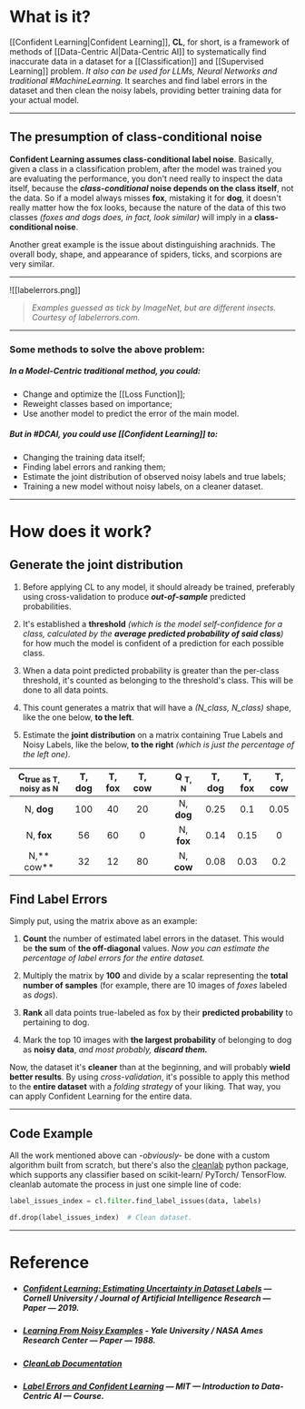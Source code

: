 # What is it?

[[Confident Learning|Confident Learning]], **CL**, for short, is a framework of methods of [[Data-Centric AI|Data-Centric AI]] to systematically find inaccurate data in a dataset for a [[Classification]] and [[Supervised Learning]] problem. *It also can be used for LLMs, Neural Networks and traditional #MachineLearning.* It searches and find label errors in the dataset and then clean the noisy labels, providing better training data for your actual model.
___
## The presumption of class-conditional noise

**Confident Learning assumes class-conditional label noise**. Basically, given a class in a classification problem, after the model was trained you are evaluating the performance, you don't need really to inspect the data itself, because the **_class-conditional_ noise depends on the class itself**, not the data. So if a model always misses **fox**, mistaking it for **dog**, it doesn't really matter how the fox looks, because the nature of the data of this two classes *(foxes and dogs does, in fact, look similar)* will imply in a **class-conditional noise**.

Another great example is the issue about distinguishing arachnids. The overall body, shape, and appearance of spiders, ticks, and scorpions are very similar.
___
![[labelerrors.png]]
> *Examples guessed as tick by ImageNet, but are different insects. Courtesy of labelerrors.com.*
___
### Some methods to solve the above problem:
##### In a Model-Centric traditional method, you could:
- Change and optimize the [[Loss Function]];
- Reweight classes based on importance;
- Use another model to predict the error of the main model.
##### But in #DCAI, you could use [[Confident Learning]] to: 
- Changing the training data itself;
- Finding label errors and ranking them;
- Estimate the joint distribution of observed noisy labels and true labels;
- Training a new model without noisy labels, on a cleaner dataset.
___
# How does it work?
## Generate the joint distribution

1. Before applying CL to any model, it should already be trained, preferably using cross-validation to produce ***out-of-sample*** predicted probabilities.

2. It's established a **threshold** *(which is the model self-confidence for a class, calculated by the **average predicted probability of said class**)* for how much the model is confident of a prediction for each possible class.

3. When a data point predicted probability is greater than the per-class threshold, it's counted as belonging to the threshold's class. This will be done to all data points.

4. This count generates a matrix that will have a *(N_class, N_class)* shape, like the one below, **to the left**.

5. Estimate the **joint distribution** on a matrix containing True Labels and Noisy Labels, like the below, **to the right** *(which is just the percentage of the left one)*.

| C<sub>true as T, noisy as N</sub> | T, dog | T, fox | T, cow |  | Q <sub>T, N</sub> | T, dog | T, fox | T, cow |
| :--: | :--: | :--: | :--: | ---- | :--: | :--: | :--: | :--: |
| N, **dog** | 100 | 40 | 20 |  | N, **dog** | 0.25 | 0.1 | 0.05 |
| N, **fox** | 56 | 60 | 0 |  | N, **fox** | 0.14 | 0.15 | 0 |
| N,** cow** | 32 | 12 | 80 |  | N, **cow** | 0.08 | 0.03 | 0.2 |
## Find Label Errors

Simply put, using the matrix above as an example:

1. **Count** the number of estimated label errors in the dataset. This would be **the sum** of **the off-diagonal** values. *Now you can estimate the percentage of label errors for the entire dataset.*

1.  Multiply the matrix by **100** and divide by a scalar representing the **total number of samples** (for example, there are 10 images of *foxes* labeled as *dogs*).

2. **Rank** all data points true-labeled as fox by their **predicted probability** to pertaining to dog.

3. Mark the top 10 images with **the largest probability** of belonging to dog as **noisy data**, *and most probably, **discard them.***

Now, the dataset it's **cleaner** than at the beginning, and will probably **wield better results**. By using *cross-validation*, it's possible to apply this method to the **entire dataset** with a *folding strategy* of your liking. That way, you can apply Confident Learning for the entire data.
___
## Code Example

All the work mentioned above can *-obviously-* be done with a custom algorithm built from scratch, but there's also the [cleanlab](https://pypi.org/project/cleanlab/) python package, which supports any classifier based on scikit-learn/ PyTorch/ TensorFlow. cleanlab automate the process in just one simple line of code:

``` python
label_issues_index = cl.filter.find_label_issues(data, labels)

df.drop(label_issues_index)  # Clean dataset.
```
___
# Reference

- ##### [Confident Learning: Estimating Uncertainty in Dataset Labels](https://arxiv.org/abs/1911.00068) — Cornell University / Journal of Artificial Intelligence Research — Paper — 2019.

- ##### [Learning From Noisy Examples](https://homepages.math.uic.edu/~lreyzin/papers/angluin88b.pdf) - Yale University / NASA Ames Research Center — Paper — 1988.

- ##### [CleanLab Documentation](https://docs.cleanlab.ai/stable/index.html)

- ##### [Label Errors and Confident Learning](https://dcai.csail.mit.edu/2023/label-errors/) — MIT — Introduction to Data-Centric AI — Course.
